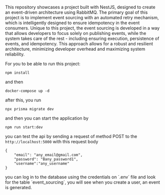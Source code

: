 
This repository showcases a project built with NestJS, designed to create an event-driven architecture using RabbitMQ. The primary goal of this project is to implement event sourcing with an automated retry mechanism, which is intelligently designed to ensure idempotency in the event consumers. Unique to this project, the event sourcing is developed in a way that allows developers to focus solely on publishing events, while the system takes care of the rest - including ensuring execution, persistence of events, and idempotency. This approach allows for a robust and resilient architecture, minimizing developer overhead and maximizing system reliability.

For you to be able to run this project:

``` 
npm install
```
and then
``` 
docker-compose up -d
```
after this, you run
```
npx prisma migrate dev
```
and then you can start the application by
``` 
npm run start:dev
```

you can test the api by sending a request of method POST to the  `http://localhost:5000` with this request body
```
{
	"email": "any_email@gmail.com",
	"password": "Bany_password1",
	"username":"any_username"
}
```
you can log in to the database using the credentials on ´.env´ file and look for the table ´event_sourcing´, you will see when you create a user, an event is generated.
